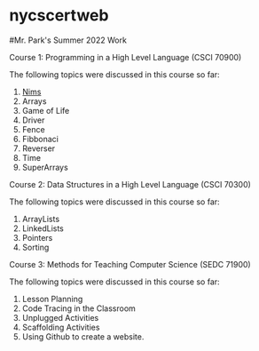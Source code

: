# nycscertweb

#Mr. Park's Summer 2022 Work

Course 1: Programming in a High Level Language (CSCI 70900)

  The following topics were discussed in this course so far:
  1. [Nims](https://replit.com/@michaelpark677/cohort-3-summer-work-michaelpark677-1#programming/1/Nim.java)
  2. Arrays
  3. Game of Life
  4. Driver
  5. Fence
  6. Fibbonaci
  7. Reverser
  8. Time
  9. SuperArrays

Course 2: Data Structures in a High Level Language (CSCI 70300)

The following topics were discussed in this course so far:
  1. ArrayLists
  2. LinkedLists
  3. Pointers
  4. Sorting

Course 3: Methods for Teaching Computer Science (SEDC 71900)

The following topics were discussed in this course so far:

  1. Lesson Planning
  2. Code Tracing in the Classroom
  3. Unplugged Activities
  4. Scaffolding Activities
  5. Using Github to create a website.
